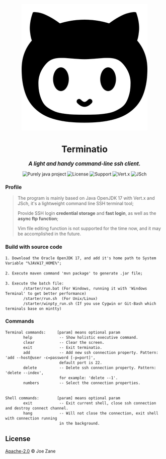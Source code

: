 
<div align="center" >
    <img src="https://raw.githubusercontent.com/Joezeo/terminatio/8a94449d3ee343151a397fe7b7db4fad212fa00b/github.svg">
</div>

<h1 align="center"> Terminatio </h1>

<div align="center">

<big>***A light and handy command-line ssh client.***</big>

</div>


<div align="center" >

![Purely java project](https://img.shields.io/badge/Language-Java/OracleOpenJDK17-orange) ![License](https://img.shields.io/badge/License-Apache--2.0-red) ![Support](https://img.shields.io/badge/Support-Windows%2FLinux-%2320B2AA) ![Vert.x](https://img.shields.io/badge/Vert.x-4.2.6-%236699CC) ![JSch](https://img.shields.io/badge/JSch-0.1.55-%23CCCCFF)   

</div>

### Profile
> The program is mainly based on Java OpenJDK 17 with Vert.x and JSch, it's a lightweight command line SSH terminal tool;   
>  
> Provide SSH login **credential storage** and **fast login**, as well as the **async ftp function**;  
> 
> Vim file editing function is not supported for the time now, and it may be accomplished in the future.  

### Build with source code 
```
1. Download the Oracle OpenJDK 17, and add it's home path to System Variable "%JAVA17_HOME%";

2. Execute maven command 'mvn package' to generate .jar file;

3. Execute the batch file: 
        /starter/run.bat (For Windows, running it with 'Windows Terminal' to get better performance)
        /starter/run.sh  (For Unix/Linux)
        /starter/winpty_run.sh (If you use Cygwin or Git-Bash which terminals base on mintty)
```

### Commands
```
Terminal commands:     [param] means optional param
        help            -- Show holistic executive command.
        clear           -- Clear the screen.
        exit            -- Exit terminatio.
        add             -- Add new ssh connection property. Pattern: 'add --host@user -c=password [-p=port]',
                        default port is 22.
        delete          -- Delete ssh connection property. Pattern: 'delete --index', 
                        for example: 'delete --1'.
        numbers         -- Select the connection properties.


Shell commands:        [param] means optional param
        exit            -- Exit current shell, close ssh connection and destroy connect channel.
        hang            -- Will not close the connection, exit shell with connection running 
                        in the background.
```

## License
[Apache-2.0](LICENSE) © Joe Zane